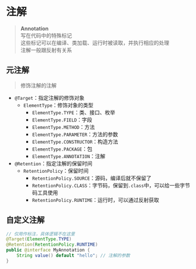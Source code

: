 ---
---

# 注解

>**Annotation**  
>写在代码中的特殊标记  
>这些标记可以在编译、类加载、运行时被读取，并执行相应的处理  
>注解一般跟反射有关系

## 元注解

>修饰注解的注解

+ `@Target`：指定注解的修饰对象
  + `ElementType`：修饰对象的类型
    + `ElementType.TYPE`：类、接口、枚举
    + `ElementType.FIELD`：字段
    + `ElementType.METHOD`：方法
    + `ElementType.PARAMETER`：方法的参数
    + `ElementType.CONSTRUCTOR`：构造方法
    + `ElementType.PACKAGE`：包
    + `ElementType.ANNOTATION`：注解
+ `@Retention`：指定注解的保留时间
  + `RetentionPolicy`：保留时间
    + `RetentionPolicy.SOURCE`：源码，编译后就不保留了
    + `RetentionPolicy.CLASS`：字节码，保留到`.class`中，可以给一些字节码工具使用
    + `RetentionPolicy.RUNTIME`：运行时，可以通过反射获取

## 自定义注解

```java
// 仅用作标注，具体逻辑不在这里
@Target(ElementType.TYPE)
@Retention(RetentionPolicy.RUNTIME)
public @interface MyAnnotation {
    String value() default "hello"; // 注解的参数
}
```

```java
```
